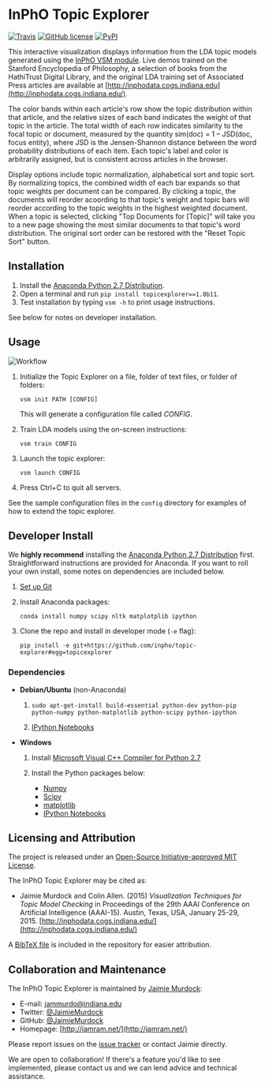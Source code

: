 # InPhO Topic Explorer
[![Travis](https://img.shields.io/travis/inpho/topic-explorer.svg)](https://travis-ci.org/inpho/topic-explorer)
[![GitHub license](https://img.shields.io/github/license/mashape/apistatus.svg)](https://github.com/inpho/topic-explorer/blob/master/LICENSE.txt)
[![PyPI](https://img.shields.io/pypi/v/topicexplorer.svg)](https://pypi.python.org/pypi/topicexplorer)

This interactive visualization displays information from the LDA topic models generated using the [InPhO VSM module](http://github.com/inpho/vsm/). Live demos trained on the Stanford Encyclopedia of Philosophy, a selection of books from the HathiTrust Digital Library, and the original LDA training set of Associated Press articles are available at [http://inphodata.cogs.indiana.edu](http://inphodata.cogs.indiana.edu/).

The color bands within each article's row show the topic distribution within that article, and the relative sizes of each band indicates the weight of that topic in the article. The total width of each row indicates similarity to the focal topic or document, measured by the quantity sim(doc) = 1 – JSD(doc, focus entity), where JSD is the Jensen-Shannon distance between the word probability distributions of each item. Each topic's label and color is arbitrarily assigned, but is consistent across articles in the browser.

Display options include topic normalization, alphabetical sort and topic sort. By normalizing topics, the combined width of each bar expands so that topic weights per document can be compared. By clicking a topic, the documents will reorder acoording to that topic's weight and topic bars will reorder according to the topic weights in the highest weighted document. When a topic is selected, clicking "Top Documents for [Topic]" will take you to a new page showing the most similar documents to that topic's word distribution. The original sort order can be restored with the "Reset Topic Sort" button.

## Installation

1.  Install the [Anaconda Python 2.7 Distribution](http://continuum.io/downloads). 
2.  Open a terminal and run `pip install topicexplorer==1.0b11`.
3.  Test installation by typing `vsm -h` to print usage instructions.

See below for notes on developer installation.

## Usage
![Workflow](http://inphodata.cogs.indiana.edu/img/workflow.png)

1.  Initialize the Topic Explorer on a file, folder of text files, or folder of folders:

    ```
    vsm init PATH [CONFIG]
    ```

    This will generate a configuration file called *CONFIG*.

2.  Train LDA models using the on-screen instructions:

    ```
    vsm train CONFIG
    ```

3.  Launch the topic explorer:

    ```
    vsm launch CONFIG
    ```

4.  Press Ctrl+C to quit all servers.

See the sample configuration files in the `config` directory for examples of how to extend the topic explorer.


## Developer Install

We **highly recommend** installing the [Anaconda Python 2.7 Distribution](http://continuum.io/downloads) first. Straightforward instructions are provided for Anaconda. If you want to roll your own install, some notes on dependencies are included below.

1. [Set up Git](https://help.github.com/articles/set-up-git/)

2.  Install Anaconda packages:
  
    ```
    conda install numpy scipy nltk matplotplib ipython
    ```

3.  Clone the repo and install in developer mode (`-e` flag):

    ```
    pip install -e git+https://github.com/inpho/topic-explorer#egg=topicexplorer
    ```

### Dependencies

 - **Debian/Ubuntu** (non-Anaconda) 
   1.  `sudo apt-get-install build-essential python-dev python-pip python-numpy python-matplotlib python-scipy python-ipython` 
   
   2.  [IPython Notebooks](http://ipython.org/install.html)

 - **Windows** 
   1.  Install [Microsoft Visual C++ Compiler for Python 2.7](http://www.microsoft.com/en-us/download/details.aspx?id=44266)

   2.  Install the Python packages below:
       *   [Numpy](http://sourceforge.net/projects/numpy/files/NumPy/)
       *   [Scipy](http://sourceforge.net/projects/scipy/files/scipy/)
       *   [matplotlib](http://matplotlib.org/downloads.html)
       *   [IPython Notebooks](http://ipython.org/install.html)

## Licensing and Attribution
The project is released under an [Open-Source Initiative-approved MIT License](http://opensource.org/licenses/MIT).

The InPhO Topic Explorer may be cited as:

 -  Jaimie Murdock and Colin Allen. (2015) *Visualization Techniques for Topic Model Checking* in Proceedings of the 29th AAAI Conference on Artificial Intelligence (AAAI-15). Austin, Texas, USA, January 25-29, 2015. [http://inphodata.cogs.indiana.edu/](http://inphodata.cogs.indiana.edu/)

A [BibTeX file](https://github.com/inpho/topic-explorer/blob/master/citation.bib) is included in the repository for easier attribution.

## Collaboration and Maintenance
The InPhO Topic Explorer is maintained by [Jaimie Murdock](http://jamram.net/):

 -  E-mail: jammurdo@indiana.edu
 -  Twitter: [@JaimieMurdock](http://twitter.com/JaimieMurdock)
 -  GitHub: [@JaimieMurdock](http://github.com/JaimieMurdock)
 -  Homepage: [http://jamram.net/](http://jamram.net/)

Please report issues on the [issue tracker](http://github.com/inpho/topic-explorer/issues) or contact Jaimie directly.

We are open to collaboration! If there's a feature you'd like to see implemented, please contact us and we can lend advice and technical assistance.

